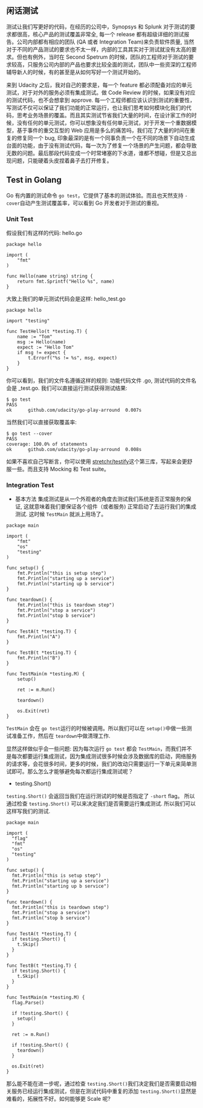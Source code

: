 ## 闲话测试
测试让我们写更好的代码，在经历的公司中，Synopsys 和 Splunk 对于测试的要求都很高，核心产品的测试覆盖非常全, 每一个 release 都有超级详细的测试报告。公司内部都有相应的团队 (QA 或者 Integration Team)来负责软件质量, 当然对于不同的产品测试的要求也不太一样，内部的工具其实对于测试就没有太高的要求。但也有例外，当时在 Second Spetrum 的时候，团队的工程师对于测试的要求较高，只服务公司内部的产品也要求比较全面的测试，团队中一些资深的工程师辅导新人的时候，有的甚至是从如何写好一个测试开始的。

来到 Udacity 之后，我对自己的要求是，每一个 feature 都必须配备对应的单元测试，对于对外的服务必须有集成测试。做 Code Review 的时候，如果没有对应的测试代码，也不会想拿到 approve.   每一个工程师都应该认识到测试的重要性， 写测试不仅可以保证了我们功能的正常运行，也让我们思考如何模块化我们的代码，思考业务场景的覆盖。而且其实测试节省我们大量的时间，在设计家工作的时候，没有任何的单元测试，你可以想象没有任何单元测试，对于开发一个重数据模型，基于事件的重交互型的 Web 应用是多么的痛苦吗，我们花了大量的时间在重复的修复同一个 bug, 印象最深的是有一个同事负责一个在不同的场景下自动生成台面的功能，由于没有测试代码，每一次为了修复一个场景的产生问题，都会导致无数的问题。最后那段代码变成一个时常堵塞的下水道，谁都不想碰，但是又总出现问题，只能硬着头皮捏着鼻子去打开修复。

## Test in Golang
Go 有内置的测试命令 `go test`，它提供了基本的测试体验。而且也天然支持 `-cover`自动产生测试覆盖率，可以看到 Go 开发者对于测试的重视。

### Unit Test

假设我们有这样的代码: hello.go
```
package hello

import (
	"fmt"
)

func Hello(name string) string {
	return fmt.Sprintf("Hello %s", name)
}

```

大致上我们的单元测试代码会是这样: hello_test.go

```
package hello

import "testing"

func TestHello(t *testing.T) {
	name := "Tom"
	msg := Hello(name)
	expect := "Hello Tom"
	if msg != expect {
		t.Errorf("%s != %s", msg, expect)
	}
}
```

你可以看到，我们的文件名遵循这样的规则: 功能代码文件 <some name>.go, 测试代码的文件名会是 <some name>_test.go.  我们可以直接运行测试获得测试结果:

```
$ go test
PASS
ok  	github.com/udacity/go-play-arround	0.007s
```
当然我们可以直接获取覆盖率:
```
$ go test --cover
PASS
coverage: 100.0% of statements
ok  	github.com/udacity/go-play-arround	0.008s
```
如果不喜欢自己写断言，你可以使用 [stretchr/testify](https://github.com/stretchr/testify)这个第三库，写起来会更舒服一些。而且支持 Mocking 和 Test suite。

### Integration Test
* 基本方法
集成测试是从一个外观者的角度去测试我们系统是否正常服务的保证, 这就意味着我们要保证各个组件（或者服务) 正常启动了去运行我们的集成测试.  这时候 `TestMain` 就派上用场了。

```
package main

import (
	"fmt"
	"os"
	"testing"
)

func setup() {
	fmt.Println("this is setup step")
	fmt.Println("starting up a service")
	fmt.Println("starting up b service")
}

func teardown() {
	fmt.Println("this is teardown step")
	fmt.Println("stop a service")
	fmt.Println("stop b service")
}

func TestA(t *testing.T) {
	fmt.Println("A")
}

func TestB(t *testing.T) {
	fmt.Println("B")
}

func TestMain(m *testing.M) {
	setup()

	ret := m.Run()

	teardown()

	os.Exit(ret)
}
```

`TestMain` 会在 `go test`运行的时候被调用。所以我们可以在 `setup()`中做一些测试准备工作，然后在 `teardown`中做清理工作.

显然这样做似乎会一些问题: 因为每次运行 `go test` 都会 `TestMain`，而我们并不是每次都要运行集成测试，因为集成测试很多时候会涉及数据库的启动，网络服务的请求等，会花很多时间，更多的时候，我们的改动只需要运行一下单元来简单测试即可。那么怎么才能够避免每次都运行集成测试呢？

* testing.Short()

 `testing.Short()` 会返回当我们在运行测试的时候是否指定了 `-short` flag。 所以通过检查 `testing.Short()` 可以来决定我们是否需要运行集成测试. 所以我们可以这样写我们的测试.

``` 
package main

import (
  "flag"
  "fmt"
  "os"
  "testing"
)

func setup() {
  fmt.Println("this is setup step")
  fmt.Println("starting up a service")
  fmt.Println("starting up b service")
}

func teardown() {
  fmt.Println("this is teardown step")
  fmt.Println("stop a service")
  fmt.Println("stop b service")
}

func TestA(t *testing.T) {
  if testing.Short() {
    t.Skip()
  }
}

func TestB(t *testing.T) {
  if testing.Short() {
    t.Skip()
  }
}

func TestMain(m *testing.M) {
  flag.Parse()

  if !testing.Short() {
    setup()
  }

  ret := m.Run()

  if !testing.Short() {
    teardown()
  }

  os.Exit(ret)
}
```

那么能不能在进一步呢，通过检查 `testing.Short()`我们决定我们是否需要启动相关服务已经运行集成测试，但是在测试代码中重复的添加 `testing.Short()`显然是难看的，拓展性不好。如何能够更 Scale 呢?
